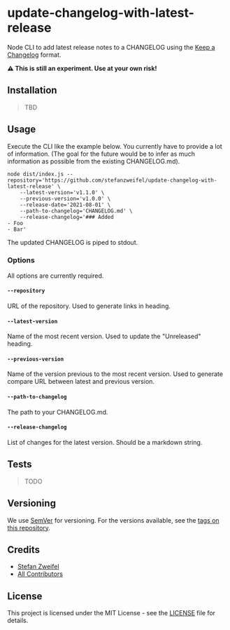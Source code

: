 # update-changelog-with-latest-release

Node CLI to add latest release notes to a CHANGELOG using the [Keep a Changelog](http://keepachangelog.com/en/1.0.0/) format.

**⚠️ This is still an experiment. Use at your own risk!**

## Installation

> TBD

## Usage

Execute the CLI like the example below. You currently have to provide a lot of information. (The goal for the future would be to infer as much information as possible from the existing CHANGELOG.md).

```shell
node dist/index.js --repository='https://github.com/stefanzweifel/update-changelog-with-latest-release' \
    --latest-version='v1.1.0' \
    --previous-version='v1.0.0' \
    --release-date='2021-08-01' \
    --path-to-changelog='CHANGELOG.md' \
    --release-changelog='### Added
- Foo
- Bar'
```
The updated CHANGELOG is piped to stdout.

### Options
All options are currently required.

#### `--repository`
URL of the repository. Used to generate links in heading.

#### `--latest-version`
Name of the most recent version. Used to update the "Unreleased" heading.

#### `--previous-version`
Name of the version previous to the most recent version. Used to generate compare URL between latest and previous version.

#### `--path-to-changelog`
The path to your CHANGELOG.md.

#### `--release-changelog`
List of changes for the latest version. Should be a markdown string.


## Tests

> TODO


## Versioning

We use [SemVer](http://semver.org/) for versioning. For the versions available, see the [tags on this repository](https://github.com/stefanzweifel/update-changelog-with-latest-release/tags).

## Credits

* [Stefan Zweifel](https://github.com/stefanzweifel)
* [All Contributors](https://github.com/stefanzweifel/update-changelog-with-latest-release/graphs/contributors)

## License

This project is licensed under the MIT License - see the [LICENSE](LICENSE) file for details.
